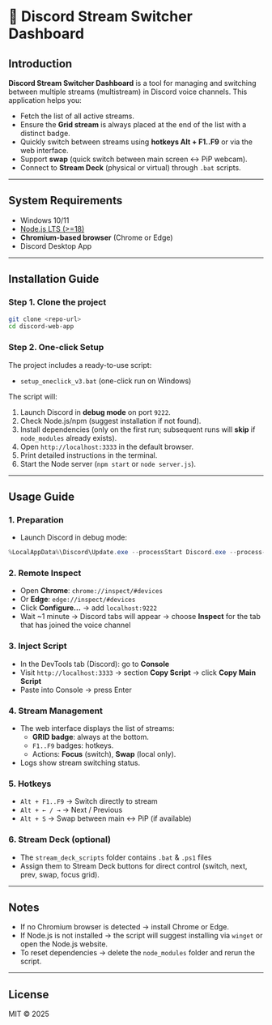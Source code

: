 # 📖 Discord Stream Switcher Dashboard

## Introduction

**Discord Stream Switcher Dashboard** is a tool for managing and switching between multiple streams (multistream) in Discord voice channels. This application helps you:

- Fetch the list of all active streams.
- Ensure the **Grid stream** is always placed at the end of the list with a distinct badge.
- Quickly switch between streams using **hotkeys Alt + F1..F9** or via the web interface.
- Support **swap** (quick switch between main screen ↔ PiP webcam).
- Connect to **Stream Deck** (physical or virtual) through `.bat` scripts.

---

## System Requirements

- Windows 10/11
- [Node.js LTS (>=18)](https://nodejs.org/en/download)
- **Chromium-based browser** (Chrome or Edge)
- Discord Desktop App

---

## Installation Guide

### Step 1. Clone the project

```bash
git clone <repo-url>
cd discord-web-app
```

### Step 2. One-click Setup

The project includes a ready-to-use script:

- `setup_oneclick_v3.bat` (one-click run on Windows)

The script will:

1. Launch Discord in **debug mode** on port `9222`.
2. Check Node.js/npm (suggest installation if not found).
3. Install dependencies (only on the first run; subsequent runs will **skip** if `node_modules` already exists).
4. Open `http://localhost:3333` in the default browser.
5. Print detailed instructions in the terminal.
6. Start the Node server (`npm start` or `node server.js`).

---

## Usage Guide

### 1. Preparation

- Launch Discord in debug mode:

```powershell
%LocalAppData%\Discord\Update.exe --processStart Discord.exe --process-start-args="--remote-debugging-port=9222"
```

### 2. Remote Inspect

- Open **Chrome**: `chrome://inspect/#devices`
- Or **Edge**: `edge://inspect/#devices`
- Click **Configure…** → add `localhost:9222`
- Wait ~1 minute → Discord tabs will appear → choose **Inspect** for the tab that has joined the voice channel

### 3. Inject Script

- In the DevTools tab (Discord): go to **Console**
- Visit `http://localhost:3333` → section **Copy Script** → click **Copy Main Script**
- Paste into Console → press Enter

### 4. Stream Management

- The web interface displays the list of streams:
  - **GRID badge**: always at the bottom.
  - `F1..F9` badges: hotkeys.
  - Actions: **Focus** (switch), **Swap** (local only).
- Logs show stream switching status.

### 5. Hotkeys

- `Alt + F1..F9` → Switch directly to stream
- `Alt + ← / →` → Next / Previous
- `Alt + S` → Swap between main ↔ PiP (if available)

### 6. Stream Deck (optional)

- The `stream_deck_scripts` folder contains `.bat` & `.ps1` files
- Assign them to Stream Deck buttons for direct control (switch, next, prev, swap, focus grid).

---

## Notes

- If no Chromium browser is detected → install Chrome or Edge.
- If Node.js is not installed → the script will suggest installing via `winget` or open the Node.js website.
- To reset dependencies → delete the `node_modules` folder and rerun the script.

---

## License

MIT © 2025
